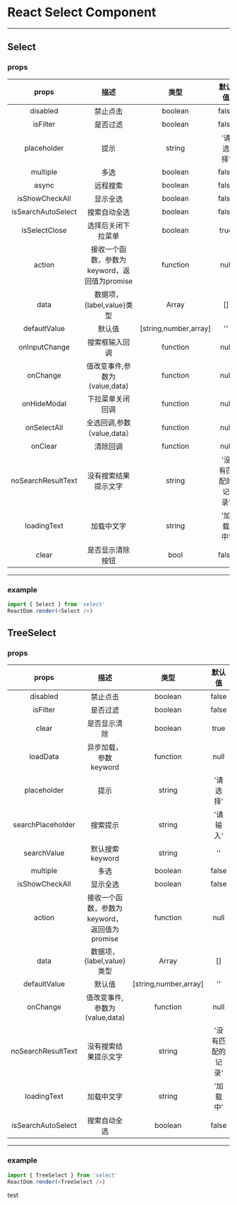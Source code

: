 # React Select Component
---
## Select
### props
props | 描述 | 类型 | 默认值
:-: | :-: | :-: | :-: 
disabled | 禁止点击 | boolean | false
isFilter | 是否过滤 | boolean | false
placeholder | 提示 | string | '请选择'
multiple    | 多选 | boolean | false
async    | 远程搜索 | boolean | false
isShowCheckAll    | 显示全选 | boolean | false
isSearchAutoSelect    | 搜索自动全选 | boolean | false
isSelectClose    | 选择后关闭下拉菜单 | boolean | true
action    | 接收一个函数，参数为keyword，返回值为promise | function | null
data    | 数据项，{label,value}类型 | Array | []
defaultValue    | 默认值 | [string,number,array] | ''
onInputChange    | 搜索框输入回调 | function | null
onChange    | 值改变事件,参数为(value,data) | function | null
onHideModal    | 下拉菜单关闭回调 | function | null
onSelectAll    | 全选回调,参数（value,data） | function | null
onClear    | 清除回调 | function | null
noSearchResultText    | 没有搜索结果提示文字 | string | '没有匹配的记录'
loadingText    | 加载中文字 | string | '加载中'
clear | 是否显示清除按钮 | bool | false
---
### example 
``` javascript
import { Select } from 'select'
ReactDom.render(<Select />)
```
## TreeSelect
### props
props | 描述 | 类型 | 默认值
:-: | :-: | :-: | :-: 
disabled | 禁止点击 | boolean | false
isFilter | 是否过滤 | boolean | false
clear | 是否显示清除 | boolean | true
loadData | 异步加载，参数keyword | function | null
placeholder | 提示 | string | '请选择'
searchPlaceholder | 搜索提示 | string | '请输入'
searchValue | 默认搜索keyword | string | ''
multiple    | 多选 | boolean | false
isShowCheckAll    | 显示全选 | boolean | false
action    | 接收一个函数，参数为keyword，返回值为promise | function | null
data    | 数据项，{label,value}类型 | Array | []
defaultValue    | 默认值 | [string,number,array] | ''
onChange    | 值改变事件,参数为(value,data) | function | null
noSearchResultText    | 没有搜索结果提示文字 | string | '没有匹配的记录'
loadingText    | 加载中文字 | string | '加载中'
isSearchAutoSelect    | 搜索自动全选 | boolean | false
---
### example 
``` javascript
import { TreeSelect } from 'select'
ReactDom.render(<TreeSelect />)
```

test
